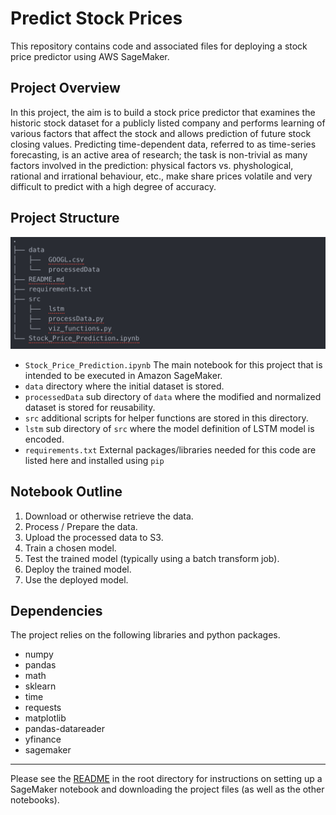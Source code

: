 # Predict Stock Prices

This repository contains code and associated files for deploying a stock price predictor using AWS SageMaker.

## Project Overview

In this project, the aim is to build a stock price predictor that examines the historic stock dataset for a publicly listed company and performs learning of various factors that affect the stock and allows prediction of future stock closing values. Predicting time-dependent data, referred to as time-series forecasting, is an active area of research; the task is non-trivial as many factors involved in the prediction: physical factors vs. physhological, rational and irrational behaviour, etc., make share prices volatile and very difficult to predict with a high degree of accuracy.

## Project Structure
![title](images/project-struct.png)

 * `Stock_Price_Prediction.ipynb` The main notebook for this project that is intended to be executed in Amazon SageMaker.
 * `data` directory where the initial dataset is stored.
 * `processedData` sub directory of `data` where the modified and normalized dataset is stored for reusability.
 * `src` additional scripts for helper functions are stored in this directory.
 * `lstm` sub directory of `src` where the model definition of LSTM model is encoded.
 * `requirements.txt` External packages/libraries needed for this code are listed here and installed using `pip`


## Notebook Outline
1. Download or otherwise retrieve the data.
2. Process / Prepare the data.
3. Upload the processed data to S3.
4. Train a chosen model.
5. Test the trained model (typically using a batch transform job).
6. Deploy the trained model.
7. Use the deployed model.

## Dependencies
The project relies on the following libraries and python packages.
+ numpy
+ pandas
+ math
+ sklearn
+ time
+ requests
+ matplotlib
+ pandas-datareader
+ yfinance
+ sagemaker

---
Please see the [README](https://github.com/suyashtn/machine-learing-projects/blob/master/README.md) in the root directory for instructions on setting up a SageMaker notebook and downloading the project files (as well as the other notebooks).
